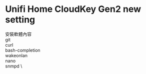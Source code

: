 # Unifi Home CloudKey Gen2 new setting

安裝軟體內容 \
git \
curl \
bash-completion \
wakeonlan \
nano \
snmpd \
